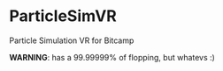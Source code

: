 # ParticleSimVR

Particle Simulation VR for Bitcamp

**WARNING**: has a 99.99999% of flopping, but whatevs :)
